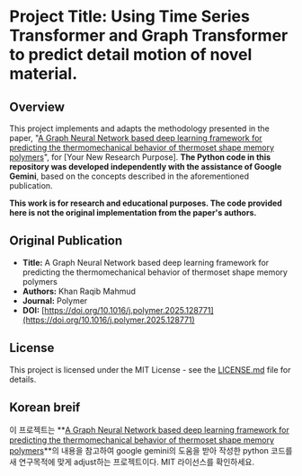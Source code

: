 # Project Title: Using Time Series Transformer and Graph Transformer to predict detail motion of novel material.

## Overview

This project implements and adapts the methodology presented in the paper, "[A Graph Neural Network based deep learning framework for predicting the thermomechanical behavior of thermoset shape memory polymers](https://doi.org/10.1016/j.polymer.2025.128771)", for [Your New Research Purpose]. **The Python code in this repository was developed independently with the assistance of Google Gemini**, based on the concepts described in the aforementioned publication.

**This work is for research and educational purposes. The code provided here is not the original implementation from the paper's authors.**

## Original Publication

* **Title:** A Graph Neural Network based deep learning framework for predicting the thermomechanical behavior of thermoset shape memory polymers
* **Authors:** Khan Raqib Mahmud
* **Journal:** Polymer
* **DOI:** [https://doi.org/10.1016/j.polymer.2025.128771](https://doi.org/10.1016/j.polymer.2025.128771)

## License

This project is licensed under the MIT License - see the [LICENSE.md](LICENSE.md) file for details.

## Korean breif

이 프로젝트는 **[A Graph Neural Network based deep learning framework for predicting the
thermomechanical behavior of thermoset shape memory polymers](https://doi.org/10.1016/j.polymer.2025.128771)**의 내용을 참고하여 google gemini의 도움을 받아 작성한 python 코드를 새 연구목적에 맞게 adjust하는 프로젝트이다.
MIT 라이선스를 확인하세요.